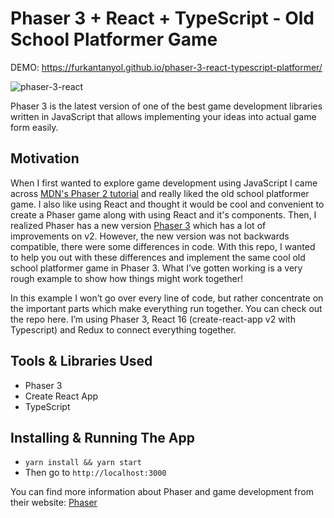 # Phaser 3 + React + TypeScript - Old School Platformer Game

DEMO: https://furkantanyol.github.io/phaser-3-react-typescript-platformer/

![phaser-3-react](https://storage.googleapis.com/spaceocean/phaser-react.png)

Phaser 3 is the latest version of one of the best game development libraries written in JavaScript that allows implementing your ideas into actual game form easily.

## Motivation

When I first wanted to explore game development using JavaScript I came across [MDN's Phaser 2 tutorial](https://mozdevs.github.io/html5-games-workshop/en/guides/platformer/start-here/) and really liked the old school platformer game. I also like using React and thought it would be cool and convenient to create a Phaser game along with using React and it's components.
Then, I realized Phaser has a new version [Phaser 3](https://phaser.io/phaser3) which has a lot of improvements on v2. However, the new version was not backwards compatible, there were some differences in code.
With this repo, I wanted to help you out with these differences and implement the same cool old school platformer game in Phaser 3. What I’ve gotten working is a very rough example to show how things might work together!

In this example I won’t go over every line of code, but rather concentrate on the important parts which make everything run together. You can check out the repo here. I’m using Phaser 3, React 16 (create-react-app v2 with Typescript) and Redux to connect everything together.

## Tools & Libraries Used

- Phaser 3
- Create React App
- TypeScript

## Installing & Running The App

- `yarn install && yarn start`
- Then go to `http://localhost:3000`

You can find more information about Phaser and game development from their website: [Phaser](https://phaser.io)

